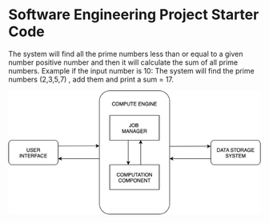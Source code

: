 # Software Engineering Project Starter Code

The system will find all the prime numbers less than or equal to a given number positive number and then it will calculate the sum of all prime numbers.
Example if the input number is 10: The system will find the prime numbers (2,3,5,7) , add them and print a sum = 17.

![System Diagram](https://github.com/CPS353-Suny-New-Paltz/project-starter-code-Andradem11/blob/main/DIAGRAM%20PRIME%20COMPUTATION.drawio.png)
